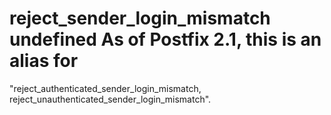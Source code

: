 # reject_sender_login_mismatch undefined  As of Postfix 2.1, this is an alias for
"reject_authenticated_sender_login_mismatch,
reject_unauthenticated_sender_login_mismatch".